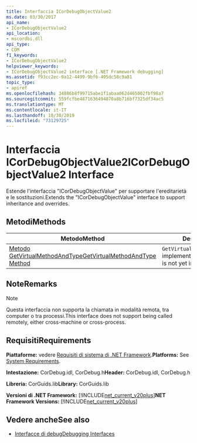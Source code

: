```yaml
---
title: Interfaccia ICorDebugObjectValue2
ms.date: 03/30/2017
api_name:
- ICorDebugObjectValue2
api_location:
- mscordbi.dll
api_type:
- COM
f1_keywords:
- ICorDebugObjectValue2
helpviewer_keywords:
- ICorDebugObjectValue2 interface [.NET Framework debugging]
ms.assetid: f93cc2ec-0a12-4499-9bf6-405dc58c9a81
topic_type:
- apiref
ms.openlocfilehash: 34886b8f99715abe1f1abaa062d465002fbf98a7
ms.sourcegitcommit: 559fcfbe4871636494870a8b716bf7325df34ac5
ms.translationtype: MT
ms.contentlocale: it-IT
ms.lasthandoff: 10/30/2019
ms.locfileid: "73129725"
---
```

# <a name="icordebugobjectvalue2-interface"></a><span data-ttu-id="7798c-102">Interfaccia ICorDebugObjectValue2</span><span class="sxs-lookup"><span data-stu-id="7798c-102">ICorDebugObjectValue2 Interface</span></span>

<span data-ttu-id="7798c-103">Estende l'interfaccia "ICorDebugObjectValue" per supportare l'ereditarietà e le sostituzioni.</span><span class="sxs-lookup"><span data-stu-id="7798c-103">Extends the "ICorDebugObjectValue" interface to support inheritance and overrides.</span></span>  
  
## <a name="methods"></a><span data-ttu-id="7798c-104">Metodi</span><span class="sxs-lookup"><span data-stu-id="7798c-104">Methods</span></span>  
  
|<span data-ttu-id="7798c-105">Metodo</span><span class="sxs-lookup"><span data-stu-id="7798c-105">Method</span></span>|<span data-ttu-id="7798c-106">Descrizione</span><span class="sxs-lookup"><span data-stu-id="7798c-106">Description</span></span>|  
|------------|-----------------|  
|[<span data-ttu-id="7798c-107">Metodo GetVirtualMethodAndType</span><span class="sxs-lookup"><span data-stu-id="7798c-107">GetVirtualMethodAndType Method</span></span>](../../../../docs/framework/unmanaged-api/debugging/icordebugobjectvalue2-getvirtualmethodandtype-method.md)|<span data-ttu-id="7798c-108">`GetVirtualMethodAndType` non è ancora implementato.</span><span class="sxs-lookup"><span data-stu-id="7798c-108">`GetVirtualMethodAndType` is not yet implemented.</span></span>|  
  
## <a name="remarks"></a><span data-ttu-id="7798c-109">Note</span><span class="sxs-lookup"><span data-stu-id="7798c-109">Remarks</span></span>  
  
> [!NOTE]
> <span data-ttu-id="7798c-110">Questa interfaccia non supporta la chiamata in modalità remota, tra computer o tra processi.</span><span class="sxs-lookup"><span data-stu-id="7798c-110">This interface does not support being called remotely, either cross-machine or cross-process.</span></span>  
  
## <a name="requirements"></a><span data-ttu-id="7798c-111">Requisiti</span><span class="sxs-lookup"><span data-stu-id="7798c-111">Requirements</span></span>  
 <span data-ttu-id="7798c-112">**Piattaforme:** vedere [Requisiti di sistema di .NET Framework](../../../../docs/framework/get-started/system-requirements.md).</span><span class="sxs-lookup"><span data-stu-id="7798c-112">**Platforms:** See [System Requirements](../../../../docs/framework/get-started/system-requirements.md).</span></span>  
  
 <span data-ttu-id="7798c-113">**Intestazione:** CorDebug.idl, CorDebug.h</span><span class="sxs-lookup"><span data-stu-id="7798c-113">**Header:** CorDebug.idl, CorDebug.h</span></span>  
  
 <span data-ttu-id="7798c-114">**Libreria:** CorGuids.lib</span><span class="sxs-lookup"><span data-stu-id="7798c-114">**Library:** CorGuids.lib</span></span>  
  
 <span data-ttu-id="7798c-115">**Versioni di .NET Framework:** [!INCLUDE[net_current_v20plus](../../../../includes/net-current-v20plus-md.md)]</span><span class="sxs-lookup"><span data-stu-id="7798c-115">**NET Framework Versions:** [!INCLUDE[net_current_v20plus](../../../../includes/net-current-v20plus-md.md)]</span></span>  
  
## <a name="see-also"></a><span data-ttu-id="7798c-116">Vedere anche</span><span class="sxs-lookup"><span data-stu-id="7798c-116">See also</span></span>

- [<span data-ttu-id="7798c-117">Interfacce di debug</span><span class="sxs-lookup"><span data-stu-id="7798c-117">Debugging Interfaces</span></span>](../../../../docs/framework/unmanaged-api/debugging/debugging-interfaces.md)
